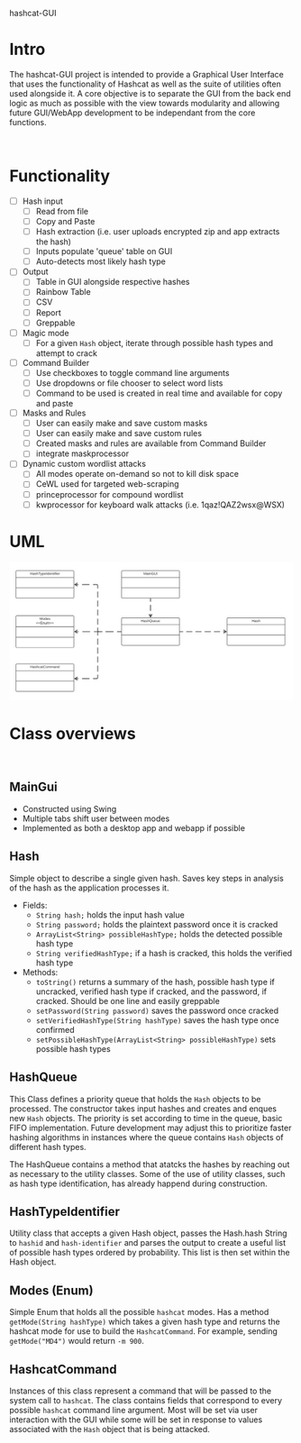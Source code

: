 hashcat-GUI

# Intro

The hashcat-GUI project is intended to provide a Graphical User Interface that uses the functionality of Hashcat as well as the suite of utilities often used alongside it.  A core objective is to separate the GUI from the back end logic as much as possible with the view towards modularity and allowing future GUI/WebApp development to be independant from the core functions. 
<p>&nbsp;</p>

# Functionality

- [ ] Hash input
	- [ ] Read from file
	- [ ] Copy and Paste 
	- [ ] Hash extraction (i.e. user uploads encrypted zip and app extracts the hash)
	- [ ] Inputs populate 'queue' table on GUI
	- [ ] Auto-detects most likely hash type
- [ ] Output
	- [ ] Table in GUI alongside respective hashes
	- [ ] Rainbow Table
	- [ ] CSV
	- [ ] Report
	- [ ] Greppable
- [ ] Magic mode
	- [ ] For a given `Hash` object, iterate through possible hash types and attempt to crack
- [ ] Command Builder
	- [ ] Use checkboxes to toggle command line arguments
	- [ ] Use dropdowns or file chooser to select word lists
	- [ ] Command to be used is created in real time and available for copy and paste
- [ ] Masks and Rules
	- [ ] User can easily make and save custom masks
	- [ ] User can easily make and save custom rules
	- [ ] Created masks and rules are available from Command Builder
	- [ ] integrate maskprocessor
- [ ] Dynamic custom wordlist attacks
	- [ ] All modes operate on-demand so not to kill disk space
	- [ ] CeWL used for targeted web-scraping
	- [ ] princeprocessor for compound wordlist
	- [ ] kwprocessor for keyboard walk attacks (i.e. 1qaz!QAZ2wsx@WSX)

# UML
![743310666ea88129b60915bcf100ff55.png](_resources/4adf6b4a4c4c4eeda02e33dc9867b3e8.png)
	
	
# Class overviews
<p>&nbsp;</p>

## MainGui
- Constructed using Swing
- Multiple tabs shift user between modes
- Implemented as both a desktop app and webapp if possible

## Hash

Simple object to describe a single given hash.  Saves key steps in analysis of the hash as the application processes it.  

- Fields:
	- `String hash;` holds the input hash value  
	- `String password;` holds the plaintext password once it is cracked
	- `ArrayList<String> possibleHashType;` holds the detected possible hash type
	- `String verifiedHashType;` if a hash is cracked, this holds the verified hash type 
- Methods:
	- `toString()` returns a summary of the hash, possible hash type if uncracked, verified hash type if cracked, and the password, if cracked.  Should be one line and easily greppable
	- `setPassword(String password)` saves the password once cracked
	- `setVerifiedHashType(String hashType)` saves the hash type once confirmed
	- `setPossibleHashType(ArrayList<String> possibleHashType)` sets possible hash types

## HashQueue

This Class defines a priority queue that holds the `Hash` objects to be processed.  The constructor takes input hashes and creates and enques new `Hash` objects.  The priority is set according to time in the queue, basic FIFO implementation.  Future development may adjust this to prioritize faster hashing algorithms in instances where the queue contains `Hash` objects of different hash types.

The HashQueue contains a method that atatcks the hashes by reaching out as necessary to the utility classes.  Some of the use of utility classes, such as hash type identification, has already happend during construction.

## HashTypeIdentifier

Utility class that accepts a given Hash object, passes the Hash.hash String to `hashid` and `hash-identifier` and parses the output to create a useful list of possible hash types ordered by probability.  This list is then set within the Hash object.

## Modes (Enum)

Simple Enum that holds all the possible `hashcat` modes.  Has a method `getMode(String hashType)` which takes a given hash type and returns the hashcat mode for use to build the `HashcatCommand`.  For example, sending `getMode("MD4")` would return `-m 900`.

## HashcatCommand

Instances of this class represent a command that will be passed to the system call to `hashcat`.  The class contains fields that correspond to every possible `hashcat` command line argument.  Most will be set via user interaction with the GUI while some will be set in response to values associated with the `Hash` object that is being attacked.




